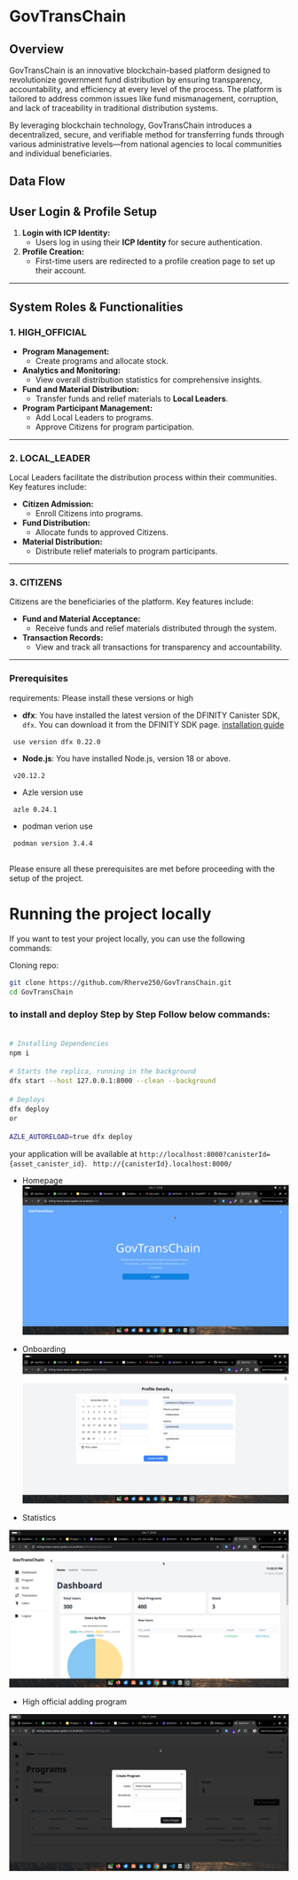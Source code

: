 # GovTransChain

## Overview

GovTransChain is an innovative blockchain-based platform designed to revolutionize government fund distribution by ensuring transparency, accountability, and efficiency at every level of the process. The platform is tailored to address common issues like fund mismanagement, corruption, and lack of traceability in traditional distribution systems.

By leveraging blockchain technology, GovTransChain introduces a decentralized, secure, and verifiable method for transferring funds through various administrative levels—from national agencies to local communities and individual beneficiaries.

## Data Flow


## User Login & Profile Setup  
1. **Login with ICP Identity:**  
   - Users log in using their **ICP Identity** for secure authentication.  
2. **Profile Creation:**  
   - First-time users are redirected to a profile creation page to set up their account.  

---

## System Roles & Functionalities  

### 1. **HIGH_OFFICIAL**  

- **Program Management:**  
  - Create programs and allocate stock.  
- **Analytics and Monitoring:**  
  - View overall distribution statistics for comprehensive insights.  
- **Fund and Material Distribution:**  
  - Transfer funds and relief materials to **Local Leaders**.  
- **Program Participant Management:**  
  - Add Local Leaders to programs.  
  - Approve Citizens for program participation.  

---

### 2. **LOCAL_LEADER**  
Local Leaders facilitate the distribution process within their communities. Key features include:  
- **Citizen Admission:**  
  - Enroll Citizens into programs.  
- **Fund Distribution:**  
  - Allocate funds to approved Citizens.  
- **Material Distribution:**  
  - Distribute relief materials to program participants.  

---

### 3. **CITIZENS**  
Citizens are the beneficiaries of the platform. Key features include:  
- **Fund and Material Acceptance:**  
  - Receive funds and relief materials distributed through the system.  
- **Transaction Records:**  
  - View and track all transactions for transparency and accountability.  

---

### Prerequisites

requirements: Please install these versions or high

- **dfx**: You have installed the latest version of the DFINITY Canister SDK, `dfx`. You can download it from the DFINITY SDK page. [installation guide](https://demergent-labs.github.io/azle/get_started.html#installation)

 ```
  use version dfx 0.22.0
 ```
- **Node.js**: You have installed Node.js, version 18 or above.
```
 v20.12.2

```
- Azle version use 
 ```
  azle 0.24.1
 ```

 - podman verion use

 ```
  podman version 3.4.4
  
 ```
Please ensure all these prerequisites are met before proceeding with the setup of the project.

# Running the project locally

If you want to test your project locally, you can use the following commands:

Cloning repo:

```bash
git clone https://github.com/Rherve250/GovTransChain.git
cd GovTransChain
```


### to install and deploy Step by Step Follow below commands:

```bash

# Installing Dependencies
npm i

# Starts the replica, running in the background
dfx start --host 127.0.0.1:8000 --clean --background

# Deploys
dfx deploy
or

AZLE_AUTORELOAD=true dfx deploy
```

your application will be available at `http://localhost:8000?canisterId={asset_canister_id}`.
` http://{canisterId}.localhost:8000/`

* Homepage
![Alt text](src/frontend/src/assets/Homepage-1.png)

* Onboarding
![Alt text](src/frontend/src/assets/onBoard-1.png)

* Statistics

![Alt text](src/frontend/src/assets/overallstat.png)

* High official adding program

![Alt text](src/frontend/src/assets/createProgram.png)


      